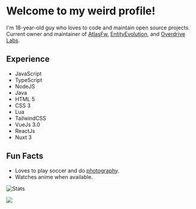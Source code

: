 # Welcome to my weird profile!
I'm 18-year-old guy who loves to code and maintain open source projects. Current owner and maintainer of [AtlasFw](https://github.com/AtlasFw), [EntityEvolution](https://github.com/EntityEvolution), and [Overdrive Labs](https://github.com/OverdriveLabs).

## Experience
- JavaScript
- TypeScript
- NodeJS
- Java
- HTML 5
- CSS 3
- Lua
- TailwindCSS
- VueJs 3.0
- ReactJs
- Nuxt 3

## Fun Facts
- Loves to play soccer and do [photography](https://imbombay.tech/gallery).
- Watches anime when available.

![Stats](https://github-readme-stats.vercel.app/api?username=BombayV&show_icons=true&theme=midnight-purple&count_private=true&include_all_commits=true&border_radius=10)

<img src="https://komarev.com/ghpvc/?username=BombayV&style=flat-square"/>
